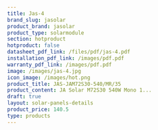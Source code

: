 ```yaml
---
title: Jas-4
brand_slug: jasolar
product_brand: jasolar
product_type: solarmodule
section: hotproduct
hotproduct: false
datasheet_pdf_link: /files/pdf/jas-4.pdf
installation_pdf_link: /images/pdf.pdf
warranty_pdf_link: /images/pdf.pdf
image: /images/jas-4.jpg
icon_image: /images/hot.png
product_title: JAS-JAM72S30-540/MR/35
product_content: JA Solar M72S30 540W Mono 1...
draft: true
layout: solar-panels-details
product_price: 140.5
type: products
---
```

